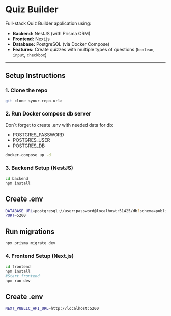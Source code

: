 # Quiz Builder

Full-stack Quiz Builder application using:

- **Backend:** NestJS (with Prisma ORM)  
- **Frontend:** Next.js  
- **Database:** PostgreSQL (via Docker Compose)  
- **Features:** Create quizzes with multiple types of questions (`boolean`, `input`, `checkbox`)

---

## Setup Instructions

### 1. Clone the repo

```bash
git clone <your-repo-url>
```
### 2. Run Docker compose db server
Don`t forget to create .env with needed data for db:
- POSTGRES_PASSWORD
- POSTGRES_USER
- POSTGRES_DB

```bash
docker-compose up -d
```
### 3. Backend Setup (NestJS)
```bash
cd backend
npm install

```
## Create .env
```bash
DATABASE_URL=postgresql://user:password@localhost:51425/db?schema=public
PORT=5200
```
## Run migrations
```bash
npx prisma migrate dev
```
### 4. Frontend Setup (Next.js)
```bash
cd frontend
npm install
#Start frontend
npm run dev
```
## Create .env
```bash
NEXT_PUBLIC_API_URL=http://localhost:5200
```

